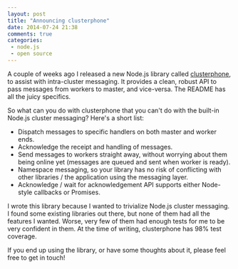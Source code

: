 ```yaml
---
layout: post
title: "Announcing clusterphone"
date: 2014-07-24 21:38
comments: true
categories:
 - node.js
 - open source
---
```


A couple of weeks ago I released a new Node.js library called [clusterphone](https://github.com/samcday/clusterphone), to assist with intra-cluster messaging. It provides a clean, robust API to pass messages from workers to master, and vice-versa. The README has all the juicy specifics.

So what can you do with clusterphone that you can't do with the built-in Node.js cluster messaging? Here's a short list:

* Dispatch messages to specific handlers on both master and worker ends.
* Acknowledge the receipt and handling of messages.
* Send messages to workers straight away, without worrying about them being online yet (messages are queued and sent when worker is ready).
* Namespace messaging, so your library has no risk of conflicting with other libraries / the application using the messaging layer.
* Acknowledge / wait for acknowledgement API supports either Node-style callbacks or Promises.

I wrote this library because I wanted to trivialize Node.js cluster messaging. I found some existing libraries out there, but none of them had all the features I wanted. Worse, very few of them had enough tests for me to be very confident in them. At the time of writing, clusterphone has 98% test coverage.

If you end up using the library, or have some thoughts about it, please feel free to get in touch!
